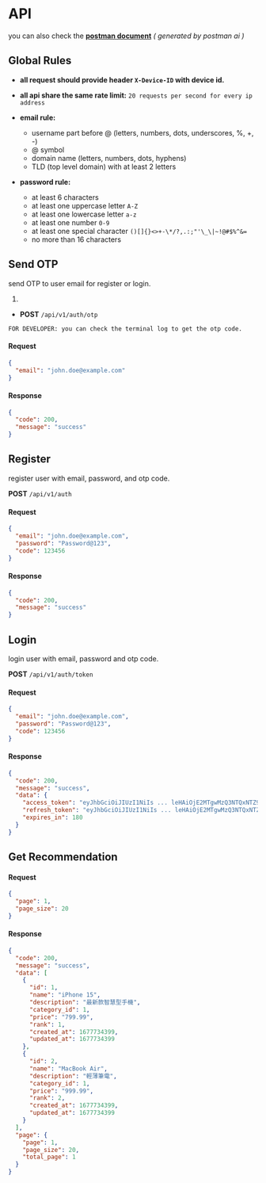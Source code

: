# API

you can also check the [**postman document**](https://documenter.getpostman.com/view/35373404/2sAY4vi3mW)
_( generated by postman ai )_

## Global Rules

- **all request should provide header `X-Device-ID` with device id.**

- **all api share the same rate limit:** `20 requests per second for every ip address`

- **email rule:**

  - username part before @ (letters, numbers, dots, underscores, %, +, -)
  - @ symbol
  - domain name (letters, numbers, dots, hyphens)
  - TLD (top level domain) with at least 2 letters

- **password rule:**
  - at least 6 characters
  - at least one uppercase letter `A-Z`
  - at least one lowercase letter `a-z`
  - at least one number `0-9`
  - at least one special character `()[]{}<>+-\*/?,.:;"'\_\|~!@#$%^&=`
  - no more than 16 characters

## Send OTP

send OTP to user email for register or login.

1.

- **POST** `/api/v1/auth/otp`

`FOR DEVELOPER: you can check the terminal log to get the otp code.`

#### Request

```json
{
  "email": "john.doe@example.com"
}
```

#### Response

```json
{
  "code": 200,
  "message": "success"
}
```

## Register

register user with email, password, and otp code.

**POST** `/api/v1/auth`

#### Request

```json
{
  "email": "john.doe@example.com",
  "password": "Password@123",
  "code": 123456
}
```

#### Response

```json
{
  "code": 200,
  "message": "success"
}
```

## Login

login user with email, password and otp code.

**POST** `/api/v1/auth/token`

#### Request

```json
{
  "email": "john.doe@example.com",
  "password": "Password@123",
  "code": 123456
}
```

#### Response

```json
{
  "code": 200,
  "message": "success",
  "data": {
    "access_token": "eyJhbGciOiJIUzI1NiIs ... leHAiOjE2MTgwMzQ3NTQxNTZ9",
    "refresh_token": "eyJhbGciOiJIUzI1NiIs ... leHAiOjE2MTgwMzQ3NTQxNTZ9",
    "expires_in": 180
  }
}
```

## Get Recommendation

#### Request

```json
{
  "page": 1,
  "page_size": 20
}
```

#### Response

```json
{
  "code": 200,
  "message": "success",
  "data": [
    {
      "id": 1,
      "name": "iPhone 15",
      "description": "最新款智慧型手機",
      "category_id": 1,
      "price": "799.99",
      "rank": 1,
      "created_at": 1677734399,
      "updated_at": 1677734399
    },
    {
      "id": 2,
      "name": "MacBook Air",
      "description": "輕薄筆電",
      "category_id": 1,
      "price": "999.99",
      "rank": 2,
      "created_at": 1677734399,
      "updated_at": 1677734399
    }
  ],
  "page": {
    "page": 1,
    "page_size": 20,
    "total_page": 1
  }
}
```
